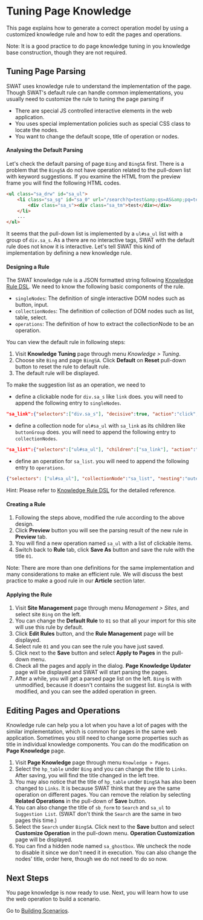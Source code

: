 Tuning Page Knowledge
===

This page explains how to generate a correct operation model by using a customized knowledge rule and how to edit the pages and operations. 

Note: It is a good practice to do page knowledge tuning in you knowledge base construction, though they are not required.

Tuning Page Parsing
---

SWAT uses knowledge rule to understand the implementation of the page. Though SWAT's default rule can handle common implementations, you usually need to customize the rule to tuning the page parsing if

* There are special JS controlled interactive elements in the web application.
* You uses special implementation policies such as special CSS class to locate the nodes.
* You want to change the default scope, title of operation or nodes.

#### Analysing the Default Parsing

Let's check the default parsing of page `Bing` and `BingSA` first. There is a problem that the `BingSA` do not have operation related to the pull-down list with keyword suggestions. If you examine the HTML from the preview frame you will find the following HTML codes.

```html
<ul class="sa_drw" id="sa_ul">
	<li class="sa_sg" id="sa_0" url="/search?q=test&amp;qs=AS&amp;pq=test&amp;sc=8-4&amp;sp=1&amp;cvid=ae5d962746e843548572eca8e570130f&amp;FORM=QBLH" query="test" nav="sb_form_q;;sa_1;" stype="AS" hc="1" h="ID=autosuggest,5003.1" _ctf="sa_si_T" _ct="sa_0">
		<div class="sa_s"><div class="sa_tm">test</div></div>
	</li>
	...
</ul>
```

It seems that the pull-down list is implemented by a `ul#sa_ul` list with a group of `div.sa_s`. As a there are no interactive tags, SWAT with the default rule does not know it is interactive. Let's tell SWAT this kind of implementation by defining a new knowledge rule.

#### Designing a Rule

The SWAT knowledge rule is a JSON formatted string following [Knowledge Rule DSL](ref_knowledge_rule.md). We need to know the following basic components of the rule.

* `singleNodes`: The definition of single interactive DOM nodes such as button, input.
* `collectionNodes`: The definition of collection of DOM nodes such as list, table, select.
* `operations`: The definition of how to extract the collectionNode to be an operation.

You can view the default rule in following steps:

1. Visit **Knowledge Tuning** page through menu *Knowledge > Tuning*.
2. Choose site `Bing` and page `BingSA`. Click **Default** on **Reset** pull-down button to reset the rule to default rule.
3. The default rule will be displayed.

To make the suggestion list as an operation, we need to

* define a clickable node for `div.sa_s` like `link` does. you will need to append the following entry to `singleNodes`.
```json
"sa_link":{"selectors":["div.sa_s"], "decisive":true, "action":"click", "label":"link", "locator":"link"}, 
```
* define a collection node for `ul#sa_ul` with `sa_link` as its children like `buttonGroup` does. you will need to append the following entry to `collectionNodes`.
```json
"sa_list":{"selectors":["ul#sa_ul"], "children":["sa_link"], "action":"or"},
```
* define an operation for `sa_list`. you will need to append the following entry to `operations`.
```json
{"selectors": ["ul#sa_ul"], "collectionNode":"sa_list", "nesting":"outer"},
```

Hint: Please refer to [Knowledge Rule DSL](ref_knowledge_rule.md) for the detailed reference.

#### Creating a Rule

1. Following the steps above, modified the rule according to the above design. 
2. Click **Preview** button you will see the parsing result of the new rule in **Preview** tab.
3. You will find a new operation named `sa_ul` with a list of clickable items.
4. Switch back to **Rule** tab, click **Save As** button and save the rule with the title `01`.

Note: There are more than one definitions for the same implementation and many considerations to make an efficient rule. We will discuss the best practice to make a good rule in our **Article** section later.

#### Applying the Rule

1. Visit **Site Management** page through menu *Management > Sites*, and select site `Bing` on the left.
2. You can change the **Default Rule** to `01` so that all your import for this site will use this rule by default.
3. Click **Edit Rules** button, and the **Rule Management** page will be displayed.
4. Select rule `01` and you can see the rule you have just saved.
5. Click <span class="caret"></span> next to the **Save** button and select **Apply to Pages** in the pull-down menu. 
6. Check all the pages and apply in the dialog. **Page Knowledge Updater** page will be displayed and SWAT will start parsing the pages.
7. After a while, you will get a parsed page list on the left. `Bing` is with <span class="label label-default">unmodified</span>, because it doesn't contains the suggest list. `BingSA` is with <span class="label label-danger">modified</span>, and you can see the added operation in green.

Editing Pages and Operations
---

Knowledge rule can help you a lot when you have a lot of pages with the similar implementation, which is common for pages in the same web application. Sometimes you still need to change some properties such as title in individual knowledge components. You can do the modification on **Page Knowledge** page.

1. Visit **Page Knowledge** page through menu `Knowledge > Pages`.
2. Select the `hp_table` under `Bing` and you can change the title to `Links`. After saving, you will find the title changed in the left tree.
3. You may also notice that the title of `hp_table` under `BingSA` has also been changed to `Links`. It is because SWAT think that they are the same operation on different pages. You can remove the relation by selecting **Related Operations** in the pull-down of **Save** button.
4. You can also change the title of `sb_form` to `Search` and `sa_ul` to `Suggestion List`. (SWAT don't think the `Search` are the same in two pages this time.)
5. Select the `Search` under `BingSA`. Click <span class="caret"></span> next to the **Save** button and select **Customize Operation** in the pull-down menu. **Operation Customization** page will be displayed.
6. You can find a hidden node named `sa_ghostbox`. We uncheck the node to disable it since we don't need it in execution. You can also change the nodes' title, order here, though we do not need to do so now. 

Next Steps
----

You page knowledge is now ready to use. Next, you will learn how to use the web operation to build a scenario.

Go to [Building Scenarios](guide_scenarios.md).